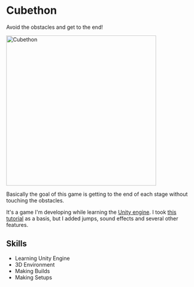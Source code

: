 # Cubethon
Avoid the obstacles and get to the end!

<img src="https://lh3.googleusercontent.com/tCTH8f6zCaUMBG8ask3Pk1APldIrCOEb7wPHA4BbNdHNH1QmH8C6cV3T4hxLGnslKfkdgyTr5itMMR31N1datPUbOoyUfUl__MzHC_RPMjzHG8i_OiRlSR-Oua1BzNy3rOI2KmFeZ8KS7ceyH6GRjKWvLtIBbHNT9h7_ax6Jv7rQZkcAMNCLEtQ5wJgqKMKy-b0Jfafr52SptSgEfuKXaeT1EEy3Cp-3GRhSUs6oDwTaWzOFVY2N6aV1fyo37jUkHPLazBaxuq3eE-Xs2_pIn2gDgjHOSY6rzSvxQy3txRqt_MxjNk2Rqcku5JovxwbcI3F_drBDRTe3TkO2c-tiw6vAJ5Jc9lgYHbP5Tw4QCjnDJU0eWlOQgB7Hqu4oPaNyxXJpJu8lmpTMigR5mtnsyTaCcHEm4Gx_B7YqnK4pr8xtKVTBgdd-Oe9PdAGIqdyzLjbLfpW8ACqMWte_Up6HPd_KzUo-b8EjZCvCNyRAu55L918QraVAQxGFn5bKdtEuhAbLzCuBtDpkKQ_8sXiQhDQMnR4lFZZtGFhabNqPAgYQZLO7UnA-YkZZI30utj0pSvnI0Q8dYe3X2Y3p4eCa2UFAzX0kuXsw_U0r_P7S7Q-__L6k6QMBpWKKjZ7limKx_vDSNiCMtA45x-WJNdcN9-zODV0G6hAsx91gb3L4K8Mih-BC3tEzVwUCQFgMb62_we-YQQPjGbOfwKkwK60O5nNqkw=w725-h560-no" height="400" alt="Cubethon">

Basically the goal of this game is getting to the end of each stage without touching the obstacles.<p>
It's a game I'm developing while learning the <a href="https://en.wikipedia.org/wiki/Unity_(game_engine)"> Unity engine</a>. I took <a href="https://www.youtube.com/watch?v=IlKaB1etrik"> this tutorial</a> as a basis, but I added jumps, sound effects and several other features.


## Skills
- Learning Unity Engine
- 3D Environment
- Making Builds
- Making Setups
